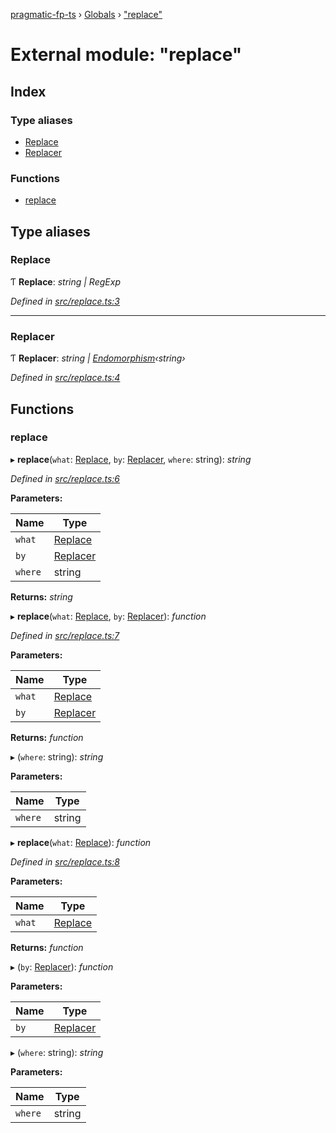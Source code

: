 [pragmatic-fp-ts](../README.md) › [Globals](../globals.md) › ["replace"](_replace_.md)

# External module: "replace"

## Index

### Type aliases

* [Replace](_replace_.md#replace)
* [Replacer](_replace_.md#replacer)

### Functions

* [replace](_replace_.md#replace)

## Type aliases

###  Replace

Ƭ **Replace**: *string | RegExp*

*Defined in [src/replace.ts:3](https://github.com/hermann-p/pragmatic-fp-ts/blob/6562256/src/replace.ts#L3)*

___

###  Replacer

Ƭ **Replacer**: *string | [Endomorphism](_types_.md#endomorphism)‹string›*

*Defined in [src/replace.ts:4](https://github.com/hermann-p/pragmatic-fp-ts/blob/6562256/src/replace.ts#L4)*

## Functions

###  replace

▸ **replace**(`what`: [Replace](_replace_.md#replace), `by`: [Replacer](_replace_.md#replacer), `where`: string): *string*

*Defined in [src/replace.ts:6](https://github.com/hermann-p/pragmatic-fp-ts/blob/6562256/src/replace.ts#L6)*

**Parameters:**

Name | Type |
------ | ------ |
`what` | [Replace](_replace_.md#replace) |
`by` | [Replacer](_replace_.md#replacer) |
`where` | string |

**Returns:** *string*

▸ **replace**(`what`: [Replace](_replace_.md#replace), `by`: [Replacer](_replace_.md#replacer)): *function*

*Defined in [src/replace.ts:7](https://github.com/hermann-p/pragmatic-fp-ts/blob/6562256/src/replace.ts#L7)*

**Parameters:**

Name | Type |
------ | ------ |
`what` | [Replace](_replace_.md#replace) |
`by` | [Replacer](_replace_.md#replacer) |

**Returns:** *function*

▸ (`where`: string): *string*

**Parameters:**

Name | Type |
------ | ------ |
`where` | string |

▸ **replace**(`what`: [Replace](_replace_.md#replace)): *function*

*Defined in [src/replace.ts:8](https://github.com/hermann-p/pragmatic-fp-ts/blob/6562256/src/replace.ts#L8)*

**Parameters:**

Name | Type |
------ | ------ |
`what` | [Replace](_replace_.md#replace) |

**Returns:** *function*

▸ (`by`: [Replacer](_replace_.md#replacer)): *function*

**Parameters:**

Name | Type |
------ | ------ |
`by` | [Replacer](_replace_.md#replacer) |

▸ (`where`: string): *string*

**Parameters:**

Name | Type |
------ | ------ |
`where` | string |
